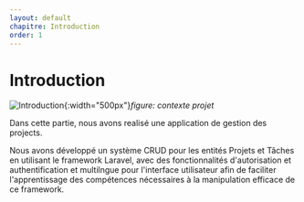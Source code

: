 ```yaml
---
layout: default
chapitre: Introduction
order: 1
---
```


# Introduction
![Introduction](/prototype/Introduction/images/introduction.png){:width="500px"}*figure: contexte projet*

<!-- note -->
Dans cette partie, nous avons realisé une application de gestion des projects.

Nous avons développé un système CRUD pour les entités Projets et Tâches en utilisant le framework Laravel, avec des fonctionnalités d'autorisation et authentification et multilngue pour l'interface utilisateur afin de faciliter l'apprentissage des compétences nécessaires à la manipulation efficace de ce framework.

<!-- new slide -->
